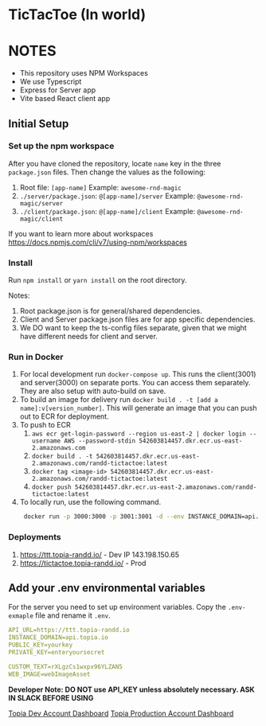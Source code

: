 # TicTacToe (In world)

# NOTES

- This repository uses NPM Workspaces
- We use Typescript
- Express for Server app
- Vite based React client app

## Initial Setup

### Set up the npm workspace

After you have cloned the repository, locate `name` key in the three `package.json` files. Then change the values as the following: 

1. Root file: `[app-name]` Example: `awesome-rnd-magic`
2. `./server/package.json`: `@[app-name]/server` Example: `@awesome-rnd-magic/server`
3. `./client/package.json`: `@[app-name]/client` Example: `@awesome-rnd-magic/client`

If you want to learn more about workspaces https://docs.npmjs.com/cli/v7/using-npm/workspaces

### Install

Run `npm install` or `yarn install` on the root directory.

Notes: 

1. Root package.json is for general/shared dependencies.
2. Client and Server package.json files are for app specific dependencies.
3. We DO want to keep the ts-config files separate, given that we might have different needs for client and server.


### Run in Docker

1. For local development run `docker-compose up`. This runs the client(3001) and server(3000) on separate ports. You can access them separately. They are also setup with auto-build on save.
2. To build an image for delivery run `docker build . -t [add a name]:v[version_number]`. This will generate an image that you can push out to ECR for deployment.
3. To push to ECR
   1. `aws ecr get-login-password --region us-east-2 | docker login --username AWS --password-stdin 542603814457.dkr.ecr.us-east-2.amazonaws.com`
   2. `docker build . -t 542603814457.dkr.ecr.us-east-2.amazonaws.com/randd-tictactoe:latest`
   3. `docker tag <image-id> 542603814457.dkr.ecr.us-east-2.amazonaws.com/randd-tictactoe:latest`
   4. `docker push 542603814457.dkr.ecr.us-east-2.amazonaws.com/randd-tictactoe:latest`
4. To locally run, use the following command.
   ```bash
    docker run -p 3000:3000 -p 3001:3001 -d --env INSTANCE_DOMAIN=api.topia.io --env INTERACTIVE_KEY=eDtTM1wKgP0B39pYidZc --env INTERACTIVE_SECRET=1314f7b5-4ec8-46ba-ac8d-8b0c06e11b3b --env CUSTOM_TEXT=rXLgzCs1wxpx96YLZAN5 --env WEB_IMAGE=webImageAsset --env API_URL=https://ttt.topia-randd.io <image_id>
   ```

### Deployments

1. https://ttt.topia-randd.io/ - Dev IP 143.198.150.65
2. https://tictactoe.topia-randd.io/ - Prod

## Add your .env environmental variables

For the server you need to set up environment variables. Copy the `.env-exmaple` file and rename it `.env`.

```yaml
API_URL=https://ttt.topia-randd.io
INSTANCE_DOMAIN=api.topia.io
PUBLIC_KEY=yourkey
PRIVATE_KEY=enteryoursecret

CUSTOM_TEXT=rXLgzCs1wxpx96YLZAN5
WEB_IMAGE=webImageAsset
```

**Developer Note: DO NOT use API_KEY unless absolutely necessary. ASK IN SLACK BEFORE USING**

[Topia Dev Account Dashboard](https://dev.topia.io/t/dashboard/integrations)
[Topia Production Account Dashboard](https://topia.io/t/dashboard/integrations)
